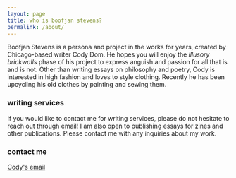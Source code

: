 ```yaml
---
layout: page
title: who is boofjan stevens?
permalink: /about/
---
```


Boofjan Stevens is a persona and project in the works for years, created by Chicago-based writer Cody Dom. He hopes you will enjoy the *illusory brickwalls* phase of his project to express anguish and passion for all that is and is not. Other than writing essays on philosophy and poetry, Cody is interested in high fashion and loves to style clothing. Recently he has been upcycling his old clothes by painting and sewing them. 

### writing services

If you would like to contact me for writing services, please do not hesitate to reach out through email! I am also open to publishing essays for zines and other publications. Please contact me with any inquiries about my work. 

### contact me

[Cody's email](mailto:boofjanstevens@gmail.com)

